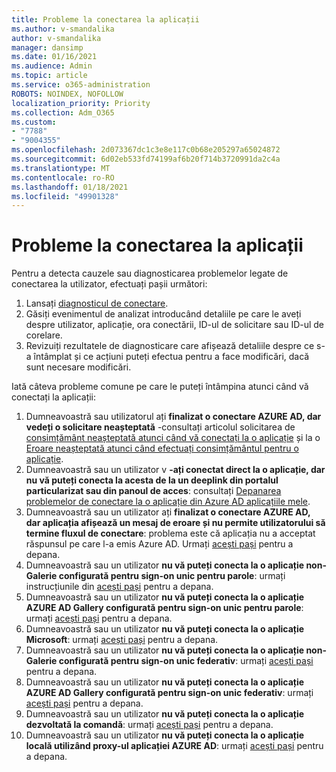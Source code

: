 ```yaml
---
title: Probleme la conectarea la aplicații
ms.author: v-smandalika
author: v-smandalika
manager: dansimp
ms.date: 01/16/2021
ms.audience: Admin
ms.topic: article
ms.service: o365-administration
ROBOTS: NOINDEX, NOFOLLOW
localization_priority: Priority
ms.collection: Adm_O365
ms.custom:
- "7788"
- "9004355"
ms.openlocfilehash: 2d073367dc1c3e8e117c0b68e205297a65024872
ms.sourcegitcommit: 6d02eb533fd74199af6b20f714b3720991da2c4a
ms.translationtype: MT
ms.contentlocale: ro-RO
ms.lasthandoff: 01/18/2021
ms.locfileid: "49901328"
---
```

# <a name="issues-signing-in-to-applications"></a>Probleme la conectarea la aplicații

Pentru a detecta cauzele sau diagnosticarea problemelor legate de conectarea la utilizator, efectuați pașii următori:

1. Lansați [diagnosticul de conectare](https://ms.portal.azure.com/#blade/Microsoft_AAD_IAM/ActiveDirectoryMenuBlade/diagnose/symptomId/ms_aad_dxp_signin_caDiagnoseAndSolveSummarySymptom).
2. Găsiți evenimentul de analizat introducând detaliile pe care le aveți despre utilizator, aplicație, ora conectării, ID-ul de solicitare sau ID-ul de corelare.
3. Revizuiți rezultatele de diagnosticare care afișează detaliile despre ce s-a întâmplat și ce acțiuni puteți efectua pentru a face modificări, dacă sunt necesare modificări.

Iată câteva probleme comune pe care le puteți întâmpina atunci când vă conectați la aplicații:

1. Dumneavoastră sau utilizatorul ați **finalizat o conectare AZURE AD, dar vedeți o solicitare neașteptată** -consultați articolul solicitarea de [consimțământ neașteptată atunci când vă conectați la o aplicație](https://docs.microsoft.com/azure/active-directory/manage-apps/application-sign-in-unexpected-user-consent-prompt) și la o [Eroare neașteptată atunci când efectuați consimțământul pentru o aplicație](https://docs.microsoft.com/azure/active-directory/manage-apps/application-sign-in-unexpected-user-consent-error).
2. Dumneavoastră sau un utilizator v **-ați conectat direct la o aplicație, dar nu vă puteți conecta la acesta de la un deeplink din portalul particularizat sau din panoul de acces**: consultați [Depanarea problemelor de conectare la o aplicație din Azure AD aplicațiile mele](https://docs.microsoft.com/azure/active-directory/manage-apps/application-sign-in-other-problem-access-panel).
3. Dumneavoastră sau un utilizator ați **finalizat o conectare AZURE AD, dar aplicația afișează un mesaj de eroare și nu permite utilizatorului să termine fluxul de conectare**: problema este că aplicația nu a acceptat răspunsul pe care l-a emis Azure AD. Urmați [acești pași](https://docs.microsoft.com/azure/active-directory/application-sign-in-problem-application-error) pentru a depana.
4. Dumneavoastră sau un utilizator **nu vă puteți conecta la o aplicație non-Galerie configurată pentru sign-on unic pentru parole**: urmați instrucțiunile din [acești pași](https://docs.microsoft.com/azure/active-directory/manage-apps/troubleshoot-password-based-sso) pentru a depana.
5. Dumneavoastră sau un utilizator **nu vă puteți conecta la o aplicație AZURE AD Gallery configurată pentru sign-on unic pentru parole**: urmați [acești pași](https://docs.microsoft.com/azure/active-directory/manage-apps/troubleshoot-password-based-sso) pentru a depana.
6. Dumneavoastră sau un utilizator **nu vă puteți conecta la o aplicație Microsoft**: urmați [acești pași](https://docs.microsoft.com/azure/active-directory/manage-apps/application-sign-in-problem-first-party-microsoft) pentru a depana.
7. Dumneavoastră sau un utilizator **nu vă puteți conecta la o aplicație non-Galerie configurată pentru sign-on unic federativ**: urmați [acești pași](https://docs.microsoft.com/azure/active-directory/application-sign-in-problem-federated-sso-non-gallery) pentru a depana.
8. Dumneavoastră sau un utilizator **nu vă puteți conecta la o aplicație AZURE AD Gallery configurată pentru sign-on unic federativ**: urmați [acești pași](https://docs.microsoft.com/azure/active-directory/manage-apps/application-sign-in-problem-federated-sso-gallery) pentru a depana.
9. Dumneavoastră sau un utilizator **nu vă puteți conecta la o aplicație dezvoltată la comandă**: urmați [acești pași](https://docs.microsoft.com/azure/active-directory/manage-apps/application-sign-in-problem-federated-sso-gallery) pentru a depana.
10. Dumneavoastră sau un utilizator **nu vă puteți conecta la o aplicație locală utilizând proxy-ul aplicației AZURE AD**: urmați [acești pași](https://docs.microsoft.com/azure/active-directory/manage-apps/application-sign-in-problem-on-premises-application-proxy) pentru a depana.

